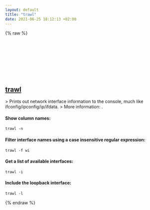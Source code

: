 ```yaml
---
layout: default
title: "trawl"
date: 2021-06-25 18:12:13 +02:00
---
```

{% raw %}
<h2 id="trawl">
  <a href="/en/common/trawl.html">trawl</a> <a href="#trawl"><svg class="icon">
    <use href="/assets/images/unicode_sprite.svg#link" />
  </svg></a>
</h2>
> Prints out network interface information to the console, much like ifconfig/ipconfig/ip/ifdata.
> More information: <https://github.com/robphoenix/trawl>.

#### Show column names:
```shell
trawl -n
```
#### Filter interface names using a case insensitive regular expression:
```shell
trawl -f wi
```
#### Get a list of available interfaces:
```shell
trawl -i
```
#### Include the loopback interface:
```shell
trawl -l
```
{% endraw %}